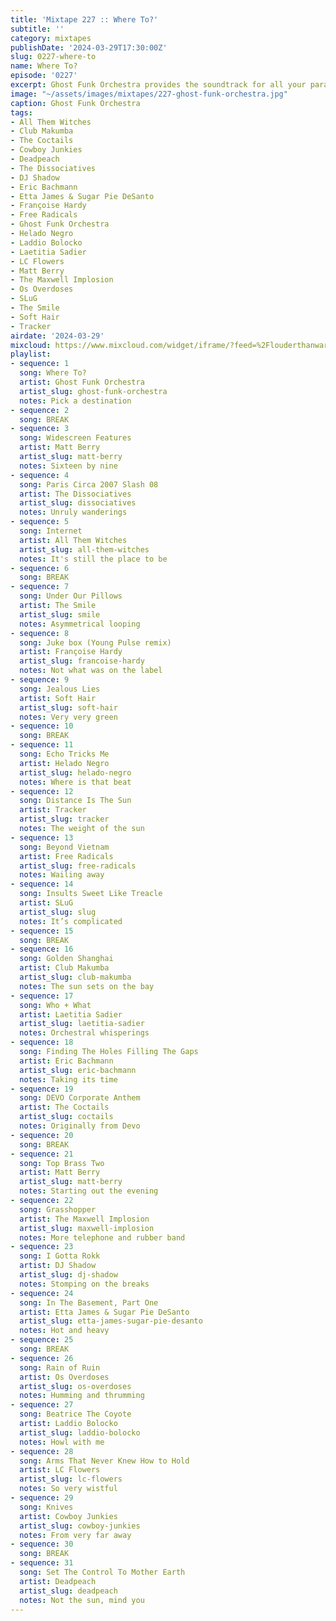 ```yaml
---
title: 'Mixtape 227 :: Where To?'
subtitle: ''
category: mixtapes
publishDate: '2024-03-29T17:30:00Z'
slug: 0227-where-to
name: Where To?
episode: '0227'
excerpt: Ghost Funk Orchestra provides the soundtrack for all your paranormal festivities.
image: "~/assets/images/mixtapes/227-ghost-funk-orchestra.jpg"
caption: Ghost Funk Orchestra
tags:
- All Them Witches
- Club Makumba
- The Coctails
- Cowboy Junkies
- Deadpeach
- The Dissociatives
- DJ Shadow
- Eric Bachmann
- Etta James & Sugar Pie DeSanto
- Françoise Hardy
- Free Radicals
- Ghost Funk Orchestra
- Helado Negro
- Laddio Bolocko
- Laetitia Sadier
- LC Flowers
- Matt Berry
- The Maxwell Implosion
- Os Overdoses
- SLuG
- The Smile
- Soft Hair
- Tracker
airdate: '2024-03-29'
mixcloud: https://www.mixcloud.com/widget/iframe/?feed=%2Flouderthanwar%2Fthe-final-hour-227-where-to-2024-03-29%2F&hide_artwork=1&hide_cover=1
playlist:
- sequence: 1
  song: Where To?
  artist: Ghost Funk Orchestra
  artist_slug: ghost-funk-orchestra
  notes: Pick a destination
- sequence: 2
  song: BREAK
- sequence: 3
  song: Widescreen Features
  artist: Matt Berry
  artist_slug: matt-berry
  notes: Sixteen by nine
- sequence: 4
  song: Paris Circa 2007 Slash 08
  artist: The Dissociatives
  artist_slug: dissociatives
  notes: Unruly wanderings
- sequence: 5
  song: Internet
  artist: All Them Witches
  artist_slug: all-them-witches
  notes: It's still the place to be
- sequence: 6
  song: BREAK
- sequence: 7
  song: Under Our Pillows
  artist: The Smile
  artist_slug: smile
  notes: Asymmetrical looping
- sequence: 8
  song: Juke box (Young Pulse remix)
  artist: Françoise Hardy
  artist_slug: francoise-hardy
  notes: Not what was on the label
- sequence: 9
  song: Jealous Lies
  artist: Soft Hair
  artist_slug: soft-hair
  notes: Very very green
- sequence: 10
  song: BREAK
- sequence: 11
  song: Echo Tricks Me
  artist: Helado Negro
  artist_slug: helado-negro
  notes: Where is that beat
- sequence: 12
  song: Distance Is The Sun
  artist: Tracker
  artist_slug: tracker
  notes: The weight of the sun
- sequence: 13
  song: Beyond Vietnam
  artist: Free Radicals
  artist_slug: free-radicals
  notes: Wailing away
- sequence: 14
  song: Insults Sweet Like Treacle
  artist: SLuG
  artist_slug: slug
  notes: It’s complicated
- sequence: 15
  song: BREAK
- sequence: 16
  song: Golden Shanghai
  artist: Club Makumba
  artist_slug: club-makumba
  notes: The sun sets on the bay
- sequence: 17
  song: Who + What
  artist: Laetitia Sadier
  artist_slug: laetitia-sadier
  notes: Orchestral whisperings
- sequence: 18
  song: Finding The Holes Filling The Gaps
  artist: Eric Bachmann
  artist_slug: eric-bachmann
  notes: Taking its time
- sequence: 19
  song: DEVO Corporate Anthem
  artist: The Coctails
  artist_slug: coctails
  notes: Originally from Devo
- sequence: 20
  song: BREAK
- sequence: 21
  song: Top Brass Two
  artist: Matt Berry
  artist_slug: matt-berry
  notes: Starting out the evening
- sequence: 22
  song: Grasshopper
  artist: The Maxwell Implosion
  artist_slug: maxwell-implosion
  notes: More telephone and rubber band
- sequence: 23
  song: I Gotta Rokk
  artist: DJ Shadow
  artist_slug: dj-shadow
  notes: Stomping on the breaks
- sequence: 24
  song: In The Basement, Part One
  artist: Etta James & Sugar Pie DeSanto
  artist_slug: etta-james-sugar-pie-desanto
  notes: Hot and heavy
- sequence: 25
  song: BREAK
- sequence: 26
  song: Rain of Ruin
  artist: Os Overdoses
  artist_slug: os-overdoses
  notes: Humming and thrumming
- sequence: 27
  song: Beatrice The Coyote
  artist: Laddio Bolocko
  artist_slug: laddio-bolocko
  notes: Howl with me
- sequence: 28
  song: Arms That Never Knew How to Hold
  artist: LC Flowers
  artist_slug: lc-flowers
  notes: So very wistful
- sequence: 29
  song: Knives
  artist: Cowboy Junkies
  artist_slug: cowboy-junkies
  notes: From very far away
- sequence: 30
  song: BREAK
- sequence: 31
  song: Set The Control To Mother Earth
  artist: Deadpeach
  artist_slug: deadpeach
  notes: Not the sun, mind you
---
```


